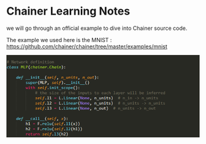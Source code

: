 # Chainer Learning Notes


we will go through an official example to dive into Chainer source code.

The example we used here is the MNIST : https://github.com/chainer/chainer/tree/master/examples/mnist

![network_definition](images\network_definition.png)

